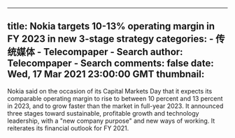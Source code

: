 
---
title: Nokia targets 10-13% operating margin in FY 2023 in new 3-stage strategy
categories: 
    - 传统媒体
    - Telecompaper - Search
author: Telecompaper - Search
comments: false
date: Wed, 17 Mar 2021 23:00:00 GMT
thumbnail: 
---

<div>   
Nokia said on the occasion of its Capital Markets Day that it expects its comparable operating margin to rise to between 10 percent and 13 percent in 2023, and to grow faster than the market in full-year 2023. It announced three stages toward sustainable, profitable growth and technology leadership, with a "new company purpose" and new ways of working. It reiterates its financial outlook for FY 2021.
      
</div>
            